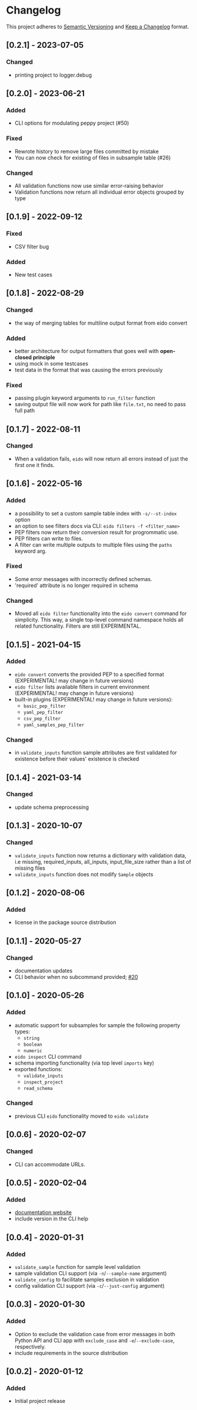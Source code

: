 # Changelog

This project adheres to [Semantic Versioning](https://semver.org/spec/v2.0.0.html) and [Keep a Changelog](https://keepachangelog.com/en/1.0.0/) format.

## [0.2.1] - 2023-07-05

### Changed
- printing project to logger.debug

## [0.2.0] - 2023-06-21

### Added
- CLI options for modulating peppy project (#50)

### Fixed
- Rewrote history to remove large files committed by mistake
- You can now check for existing of files in subsample table (#26)

### Changed
- All validation functions now use similar error-raising behavior
- Validation functions now return all individual error objects grouped by type


## [0.1.9] - 2022-09-12

### Fixed
- CSV filter bug

### Added
- New test cases

## [0.1.8] - 2022-08-29
### Changed
- the way of merging tables for multiline output format from eido convert

### Added
- better architecture for output formatters that goes well with **open-closed principle**
- using mock in some testcases
- test data in the format that was causing the errors previously

### Fixed
- passing plugin keyword arguments to `run_filter` function
- saving output file will now work for path like `file.txt`, no need to pass full path


## [0.1.7] - 2022-08-11
### Changed
- When a validation fails, `eido` will now return all errors instead of just the first one it finds.

## [0.1.6] - 2022-05-16
### Added
- a possibility to set a custom sample table index with `-s/--st-index` option
- an option to see filters docs via CLI: `eido filters -f <filter_name>`
- PEP filters now return their conversion result for progrommatic use.
- PEP filters can write to files.
- A filter can write multiple outputs to multiple files using the `paths` keyword arg.

### Fixed
- Some error messages with incorrectly defined schemas.
- 'required' attribute is no longer required in schema

### Changed
- Moved all `eido filter` functionality into the `eido convert` command for simplicity. This way, a single top-level command namespace holds all related functionality. Filters are still EXPERIMENTAL.

## [0.1.5] - 2021-04-15
### Added
- `eido convert` converts the provided PEP to a specified format (EXPERIMENTAL! may change in future versions)
- `eido filter` lists available filters in current environment (EXPERIMENTAL! may change in future versions)
- built-in plugins (EXPERIMENTAL! may change in future versions):
  - `basic_pep_filter`
  - `yaml_pep_filter`
  - `csv_pep_filter`
  - `yaml_samples_pep_filter`

### Changed
- in `validate_inputs` function sample attributes are first validated for existence before their values' existence is checked

## [0.1.4] - 2021-03-14
### Changed
- update schema preprocessing

## [0.1.3] - 2020-10-07
### Changed
- `validate_inputs` function now returns a dictionary with validation data, i.e missing, required_inputs, all_inputs, input_file_size rather than a list of missing files
- `validate_inputs` function does not modify `Sample` objects

## [0.1.2] - 2020-08-06
### Added
- license in the package source distribution

## [0.1.1] - 2020-05-27
### Changed
- documentation updates
- CLI behavior when no subcommand provided; [#20](https://github.com/pepkit/eido/issues/20)

## [0.1.0] - 2020-05-26
### Added
- automatic support for subsamples for sample the following property types:
    - `string`
    - `boolean`
    - `numeric`
- `eido inspect` CLI command
- schema importing functionality (via top level `imports` key)
- exported functions:
    - `validate_inputs`
    - `inspect_project`
    - `read_schema`

### Changed
- previous CLI `eido` functionality moved to `eido validate`

## [0.0.6] - 2020-02-07
### Changed
- CLI can accommodate URLs.

## [0.0.5] - 2020-02-04
### Added
- [documentation website](http://eido.databio.org/en/latest/)
- include version in the CLI help

## [0.0.4] - 2020-01-31
### Added
- `validate_sample` function for sample level validation
- sample validation CLI support (via `-n`/`--sample-name` argument)
- `validate_config` to facilitate samples exclusion in validation
- config validation CLI support (via `-c`/`--just-config` argument)

## [0.0.3] - 2020-01-30
### Added
- Option to exclude the validation case from error messages in both Python API and CLI app with `exclude_case` and `-e`/`--exclude-case`, respectively.
- include requirements in the source distribution

## [0.0.2] - 2020-01-12

### Added
- Initial project release
